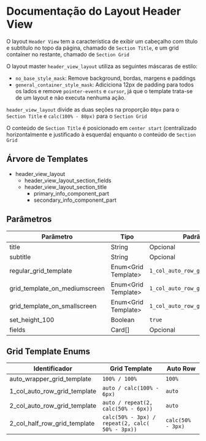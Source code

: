 # Documentação do Layout Header View

O layout `Header View` tem a característica de exibir um cabeçalho com título e subtítulo no topo da página, chamado de `Section Title`, e um grid container no restante, chamado de `Section Grid`

O layout master `header_view_layout` utiliza as seguintes máscaras de estilo:
- `no_base_style_mask`: Remove background, bordas, margens e paddings
- `general_container_style_mask`: Adiciciona 12px de padding para todos os lados e remove `pointer-events` e `cursor`, já que o template trata-se de um layout e não executa nenhuma ação.

`header_view_layout` divide as duas seções na proporção `80px` para o `Section Title` e `calc(100% - 80px)` para o `Section Grid`

O conteúdo de `Section Title` é posicionado em `center start` (centralizado horizontalmente e justificado à esquerda) enquanto o conteúdo de `Section Grid` 

## Árvore de Templates

- header_view_layout
    - header_view_layout_section_fields
    - header_view_layout_section_title
        - primary_info_component_part
        - secondary_info_component_part

## Parâmetros

| Parâmetro                     | Tipo                  | Padrão                         |
|-------------------------------|-----------------------|--------------------------------|
| title                         | String                | Opcional                       |
| subtitle                      | String                | Opcional                       |
| regular_grid_template         | Enum\<Grid Template\> | `1_col_auto_row_grid_template` |
| grid_template_on_mediumscreen | Enum\<Grid Template\> | `1_col_auto_row_grid_template` |
| grid_template_on_smallscreen  | Enum\<Grid Template\> | `1_col_auto_row_grid_template` |
| set_height_100                | Boolean               | `true`                         |
| fields                        | Card[]                | Opcional                       |

## Grid Template Enums

| Identificador                | Grid Template                                   | Auto Row          |
|------------------------------|-------------------------------------------------|-------------------|
| auto_wrapper_grid_template   |                                   `100% / 100%` |            `100%` |
| 1_col_auto_row_grid_template |                       `auto / calc(100% - 6px)` |            `auto` |
| 2_col_auto_row_grid_template |             `auto / repeat(2, calc(50% - 6px))` |            `auto` |
| 2_col_half_row_grid_template | `calc(50% - 3px) / repeat(2, calc( 50% - 3px))` | `calc(50% - 3px)` |